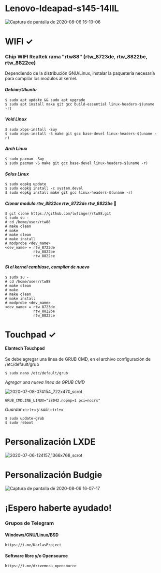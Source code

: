 # Lenovo-Ideapad-s145-14IIL 
![Captura de pantalla de 2020-08-06 16-10-06](https://user-images.githubusercontent.com/65475712/89587777-87036380-d7ff-11ea-96e5-9b6488f2c88d.png)

# WIFI ✓

### Chip WIFI Realtek rama "rtw88" (rtw_8723de, rtw_8822be, rtw_8822ce)
Dependiendo de la distribución GNU/Linux, instalar la paquetería necesaría para compilar los modulos al kernel.

#### _Debian/Ubuntu_
```
$ sudo apt update && sudo apt upgrade
$ sudo apt install make git gcc build-essential linux-headers-$(uname -r)
```
#### _Void Linux_
```
$ sudo xbps-install -Suy
$ sudo xbps-install -S make git gcc base-devel linux-headers-$(uname -r)
```
#### _Arch Linux_
```
$ sudo pacman -Suy
$ sudo pacman -S make git gcc base-devel linux-headers-$(uname -r)
```
#### _Solus Linux_
```
$ sudo eopkg update
$ sudo eopkg install -c system.devel
$ sudo eopkg install make git gcc linux-headers-$(uname -r)
```
#### _Clonar modulo rtw_8822ce rtw_8723de rtw_8822be_ 🔧
```
$ git clone https://github.com/lwfinger/rtw88.git
$ sudo su -
# cd /home/user/rtw88
# make clean
# make 
# make clean
# make install
# modprobe <dev_name>
<dev_name> = rtw_8723de 
             rtw_8822be 
             rtw_8822ce 
```
#### _Si el kernel cambiase, compilar de nuevo_

```
$ sudo su -
# cd /home/user/rtw88
# make clean
# make 
# make clean
# make install
# modprobe <dev_name>
<dev_name> = rtw_8723de 
             rtw_8822be 
             rtw_8822ce 
```

# Touchpad ✓
#### Elantech Touchpad

Se debe agregar una linea de GRUB CMD, en el archivo configuración de /etc/default/grub

```
$ sudo nano /etc/default/grub
```
_Agregar una nueva linea de GRUB CMD_

![2020-07-08-074154_722x470_scrot](https://user-images.githubusercontent.com/65475712/86925810-8ab3a580-c0ee-11ea-9495-9742eed36672.png)
```
GRUB_CMDLINE_LINUX="i8042.nopnp=1 pci=nocrs"
```
_Guardar_ ```ctrl+o``` _y salir_ ```ctrl+x```
```
$ sudo update-grub
$ sudo reboot
```
# Personalización LXDE
![2020-07-06-124157_1366x768_scrot](https://user-images.githubusercontent.com/65475712/86627824-22e24b00-bf86-11ea-9325-eeca4c793d1f.png)

# Personalización Budgie
![Captura de pantalla de 2020-08-06 16-07-17](https://user-images.githubusercontent.com/65475712/89587600-27a55380-d7ff-11ea-9f34-9a4b25e61ec0.png)

# ¡Espero haberte ayudado!
### Grupos de Telegram
#### Windows/GNU/Linux/BSD
```
https://t.me/KarlasProject
```
#### Software libre y/o Opensource
```
https://t.me/drivemeca_opensource
```

